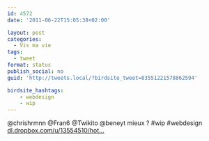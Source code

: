 ```yaml
---
id: 4572
date: '2011-06-22T15:05:38+02:00'

layout: post
categories:
  - Vis ma vie
tags:
  - tweet
format: status
publish_social: no
guid: 'http://tweets.local/?birdsite_tweet=83551221578862594'

birdsite_hashtags:
    - webdesign
    - wip
---
```


@chrishrmnn @Fran6 @Twikito @beneyt mieux ? #wip #webdesign [dl.dropbox.com/u/13554510/hot…](http://dl.dropbox.com/u/13554510/hotelgin-b.jpg)